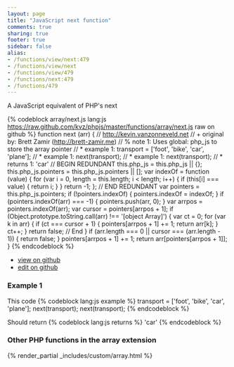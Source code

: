 ```yaml
---
layout: page
title: "JavaScript next function"
comments: true
sharing: true
footer: true
sidebar: false
alias:
- /functions/view/next:479
- /functions/view/next
- /functions/view/479
- /functions/next:479
- /functions/479
---
```

<!-- Generated by Rakefile:build -->
A JavaScript equivalent of PHP's next

{% codeblock array/next.js lang:js https://raw.github.com/kvz/phpjs/master/functions/array/next.js raw on github %}
function next (arr) {
  // http://kevin.vanzonneveld.net
  // +   original by: Brett Zamir (http://brett-zamir.me)
  // %        note 1: Uses global: php_js to store the array pointer
  // *     example 1: transport = ['foot', 'bike', 'car', 'plane'];
  // *     example 1: next(transport);
  // *     example 1: next(transport);
  // *     returns 1: 'car'
  // BEGIN REDUNDANT
  this.php_js = this.php_js || {};
  this.php_js.pointers = this.php_js.pointers || [];
  var indexOf = function (value) {
    for (var i = 0, length = this.length; i < length; i++) {
      if (this[i] === value) {
        return i;
      }
    }
    return -1;
  };
  // END REDUNDANT
  var pointers = this.php_js.pointers;
  if (!pointers.indexOf) {
    pointers.indexOf = indexOf;
  }
  if (pointers.indexOf(arr) === -1) {
    pointers.push(arr, 0);
  }
  var arrpos = pointers.indexOf(arr);
  var cursor = pointers[arrpos + 1];
  if (Object.prototype.toString.call(arr) !== '[object Array]') {
    var ct = 0;
    for (var k in arr) {
      if (ct === cursor + 1) {
        pointers[arrpos + 1] += 1;
        return arr[k];
      }
      ct++;
    }
    return false; // End
  }
  if (arr.length === 0 || cursor === (arr.length - 1)) {
    return false;
  }
  pointers[arrpos + 1] += 1;
  return arr[pointers[arrpos + 1]];
}
{% endcodeblock %}

 - [view on github](https://github.com/kvz/phpjs/blob/master/functions/array/next.js)
 - [edit on github](https://github.com/kvz/phpjs/edit/master/functions/array/next.js)

### Example 1
This code
{% codeblock lang:js example %}
transport = ['foot', 'bike', 'car', 'plane'];
next(transport);
next(transport);
{% endcodeblock %}

Should return
{% codeblock lang:js returns %}
'car'
{% endcodeblock %}


### Other PHP functions in the array extension
{% render_partial _includes/custom/array.html %}
